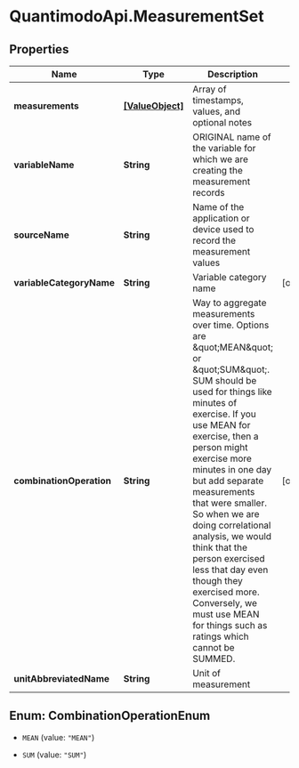 # QuantimodoApi.MeasurementSet

## Properties
Name | Type | Description | Notes
------------ | ------------- | ------------- | -------------
**measurements** | [**[ValueObject]**](ValueObject.md) | Array of timestamps, values, and optional notes | 
**variableName** | **String** | ORIGINAL name of the variable for which we are creating the measurement records | 
**sourceName** | **String** | Name of the application or device used to record the measurement values | 
**variableCategoryName** | **String** | Variable category name | [optional] 
**combinationOperation** | **String** | Way to aggregate measurements over time. Options are \&quot;MEAN\&quot; or \&quot;SUM\&quot;. SUM should be used for things like minutes of exercise.  If you use MEAN for exercise, then a person might exercise more minutes in one day but add separate measurements that were smaller.  So when we are doing correlational analysis, we would think that the person exercised less that day even though they exercised more.  Conversely, we must use MEAN for things such as ratings which cannot be SUMMED. | [optional] 
**unitAbbreviatedName** | **String** | Unit of measurement | 


<a name="CombinationOperationEnum"></a>
## Enum: CombinationOperationEnum


* `MEAN` (value: `"MEAN"`)

* `SUM` (value: `"SUM"`)




